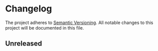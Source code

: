 # Changelog

The project adheres to [Semantic Versioning](https://semver.org/). All notable
changes to this project will be documented in this file. 

## Unreleased

